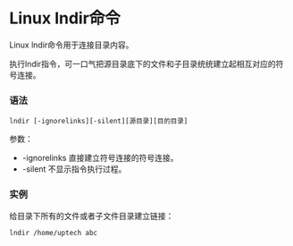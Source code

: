 # Linux lndir命令

Linux lndir命令用于连接目录内容。

执行lndir指令，可一口气把源目录底下的文件和子目录统统建立起相互对应的符号连接。

### 语法

    lndir [-ignorelinks][-silent][源目录][目的目录]

参数：

- -ignorelinks   直接建立符号连接的符号连接。
- -silent   不显示指令执行过程。

### 实例

给目录下所有的文件或者子文件目录建立链接：

    lndir /home/uptech abc
    